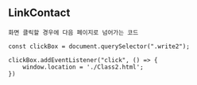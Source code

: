 ## LinkContact 


`화면 클릭할 경우에 다음 페이지로 넘어가는 코드`

    const clickBox = document.querySelector(".write2"); 

    clickBox.addEventListener("click", () => {
        window.location = './Class2.html';
    })